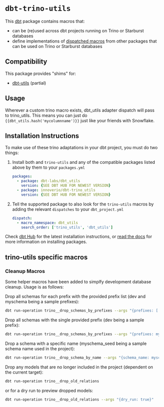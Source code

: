 # `dbt-trino-utils`

This [dbt](https://github.com/dbt-labs/dbt) package contains macros 
that:
- can be (re)used across dbt projects running on Trino or Starburst databases
- define implementations of [dispatched macros](https://docs.getdbt.com/reference/dbt-jinja-functions/adapter/#dispatch) from other packages that can be used on Trino or Starburst databases

## Compatibility

This package provides "shims" for:
- [dbt-utils](https://github.com/dbt-labs/dbt-utils) (partial)


## Usage

Wherever a custom trino macro exists, dbt_utils adapter dispatch will pass to trino_utils. This means you can just do `{{dbt_utils.hash('mycolumnname')}}` just like your friends with Snowflake. 

## Installation Instructions

To make use of these trino adaptations in your dbt project, you must do two things:
1. Install both and `trino-utils` and any of the compatible packages listed above by them to your `packages.yml`
    ```yaml
    packages:
      - package: dbt-labs/dbt_utils 
        version: {SEE DBT HUB FOR NEWEST VERSION}
      - package: innoverio/dbt-trino_utils
        version: {SEE DBT HUB FOR NEWEST VERSION}
    ```
2. Tell the supported package to also look for the `trino-utils` macros by adding the relevant `dispatches` to your `dbt_project.yml`
    ```yaml
    dispatch:
      - macro_namespace: dbt_utils
        search_order: ['trino_utils', 'dbt_utils']
    ```
Check [dbt Hub](https://hub.getdbt.com) for the latest installation 
instructions, or [read the docs](https://docs.getdbt.com/docs/package-management) 
for more information on installing packages.

## trino-utils specific macros

### Cleanup Macros

Some helper macros have been added to simplfy development database cleanup. Usage is as follows:

Drop all schemas for each prefix with the provided prefix list (dev and myschema being a sample prefixes):
```bash
dbt run-operation trino__drop_schemas_by_prefixes --args "{prefixes: ['dev', 'myschema']}"
```

Drop all schemas with the single provided prefix (dev being a sample prefix):
```bash
dbt run-operation trino__drop_schemas_by_prefixes --args "{prefixes: myschema}"
```

Drop a schema with a specific name (myschema_seed being a sample schema name used in the project):
```bash
dbt run-operation trino__drop_schema_by_name --args "{schema_name: myschema_seed}"
```

Drop any models that are no longer included in the project (dependent on the current target):
```bash
dbt run-operation trino__drop_old_relations
```
or for a dry run to preview dropped models:
```bash
dbt run-operation trino__drop_old_relations --args "{dry_run: true}"
```
